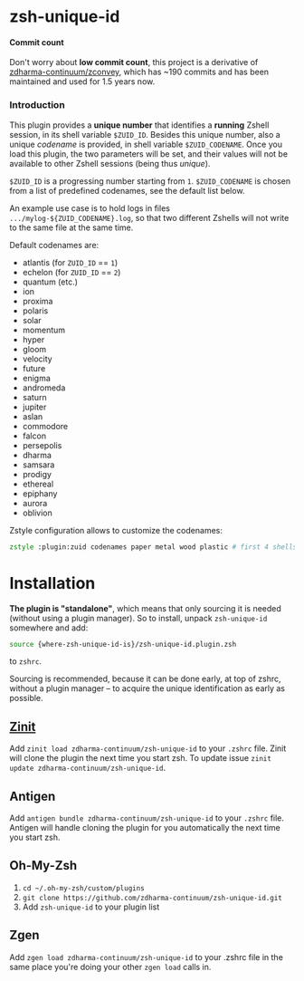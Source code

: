 # zsh-unique-id

#### Commit count
Don't worry about **low commit count**, this project is a derivative of
[zdharma-continuum/zconvey](https://github.com/zdharma-continuum/zconvey), which has ~190 commits and
has been maintained and used for 1.5 years now.

### Introduction
This plugin provides a **unique number** that identifies a **running**
Zshell session, in its shell variable `$ZUID_ID`. Besides this unique number,
also a unique *codename* is provided, in shell variable `$ZUID_CODENAME`. Once
you load this plugin, the two parameters will be set, and their values will not
be available to other Zshell sessions (being thus *unique*).

`$ZUID_ID` is a progressing number starting from `1`. `$ZUID_CODENAME` is chosen
from a list of predefined codenames, see the default list below.

An example use case is to hold logs in files `.../mylog-${ZUID_CODENAME}.log`, so
that two different Zshells will not write to the same file at the same time.

Default codenames are:

 - atlantis (for `ZUID_ID` == `1`)
 - echelon (for `ZUID_ID` == `2`)
 - quantum (etc.)
 - ion
 - proxima
 - polaris
 - solar
 - momentum
 - hyper
 - gloom
 - velocity
 - future
 - enigma
 - andromeda
 - saturn
 - jupiter
 - aslan
 - commodore
 - falcon
 - persepolis
 - dharma
 - samsara
 - prodigy
 - ethereal
 - epiphany
 - aurora
 - oblivion

Zstyle configuration allows to customize the codenames:

```zsh
zstyle :plugin:zuid codenames paper metal wood plastic # first 4 shells will have those codenames
```

# Installation

**The plugin is "standalone"**, which means that only sourcing it is needed (without
using a plugin manager). So to install, unpack `zsh-unique-id` somewhere and add:

```zsh
source {where-zsh-unique-id-is}/zsh-unique-id.plugin.zsh
```

to `zshrc`.

Sourcing is recommended, because it can be done early, at top of zshrc, without a
plugin manager – to acquire the unique identification as early as possible.

## [Zinit](https://github.com/zdharma-continuum/zinit)

Add `zinit load zdharma-continuum/zsh-unique-id` to your `.zshrc` file. Zinit will clone the plugin
 the next time you start zsh. To update issue `zinit update zdharma-continuum/zsh-unique-id`.

## Antigen

Add `antigen bundle zdharma-continuum/zsh-unique-id` to your `.zshrc` file. Antigen will handle
cloning the plugin for you automatically the next time you start zsh.

## Oh-My-Zsh

1. `cd ~/.oh-my-zsh/custom/plugins`
2. `git clone https://github.com/zdharma-continuum/zsh-unique-id.git`
3. Add `zsh-unique-id` to your plugin list

## Zgen

Add `zgen load zdharma-continuum/zsh-unique-id` to your .zshrc file in the same place you're doing
your other `zgen load` calls in.

